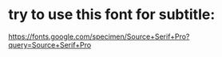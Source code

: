 # try to use this font for subtitle:

https://fonts.google.com/specimen/Source+Serif+Pro?query=Source+Serif+Pro
